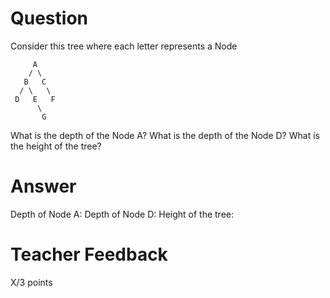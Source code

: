 # Question

Consider this tree where each letter represents a Node

```
     A
    / \
   B   C
  / \   \
 D   E   F
      \
       G
```

What is the depth of the Node A?
What is the depth of the Node D?
What is the height of the tree?

# Answer

Depth of Node A: 
Depth of Node D: 
Height of the tree: 

# Teacher Feedback

X/3 points